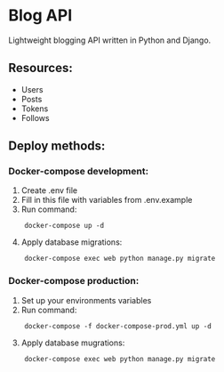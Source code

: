 # Blog API
Lightweight blogging API written in Python and Django.

## Resources:
 - Users
 - Posts
 - Tokens
 - Follows

## Deploy methods:
### Docker-compose development:
1. Create .env file
2. Fill in this file with variables from .env.example
3. Run command:
```
    docker-compose up -d
```
4. Apply database migrations:
```
    docker-compose exec web python manage.py migrate
```

### Docker-compose production:
1. Set up your environments variables
2. Run command:
```
    docker-compose -f docker-compose-prod.yml up -d
```
3. Apply database mugrations:
```
    docker-compose exec web python manage.py migrate
```